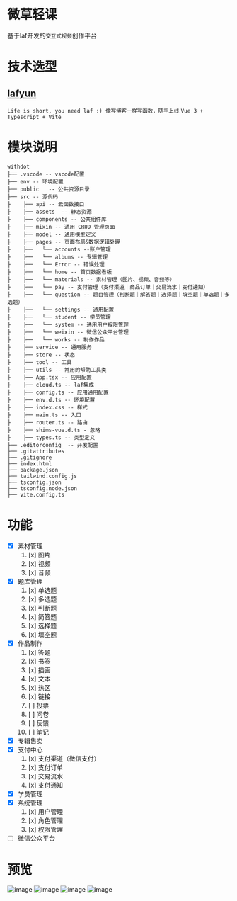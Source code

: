 # 微草轻课
  基于laf开发的`交互式视频`创作平台
 
# 技术选型
## [lafyun](https://www.lafyun.com)
  `Life is short, you need laf :) 像写博客一样写函数，随手上线`
  `Vue 3 + Typescript + Vite`

# 模块说明
    withdot
    ├── .vscode -- vscode配置
    ├── env -- 环境配置
    ├── public   -- 公共资源目录
    ├── src -- 源代码
    ├    ├── api -- 云函数接口
    ├    ├── assets  -- 静态资源
    ├    ├── components -- 公共组件库
    ├    ├── mixin -- 通用 CRUD 管理页面
    ├    ├── model -- 通用模型定义
    ├    ├── pages -- 页面布局&数据逻辑处理
	├    ├──   └── accounts --账户管理
	├    ├──   └── albums -- 专辑管理	
    ├    ├──   └── Error -- 错误处理	
    ├    ├──   └── home -- 首页数据看板
    ├    ├──   └── materials -- 素材管理（图片、视频、音频等）
    ├    ├──   └── pay -- 支付管理（支付渠道｜商品订单｜交易流水｜支付通知）
    ├    ├──   └── question -- 题目管理（判断题｜解答题｜选择题｜填空题｜单选题｜多选题）
    ├    ├──   └── settings -- 通用配置
    ├    ├──   └── student -- 学员管理
    ├    ├──   └── system -- 通用用户权限管理
    ├    ├──   └── weixin -- 微信公众平台管理
    ├    ├──   └── works -- 制作作品
    ├    ├── service -- 通用服务
    ├    ├── store -- 状态
    ├    ├── tool -- 工具
    ├    ├── utils -- 常用的帮助工具类
    ├    ├── App.tsx -- 应用配置
    ├    ├── cloud.ts -- laf集成
    ├    ├── config.ts -- 应用通用配置
    ├    ├── env.d.ts -- 环境配置
    ├    ├── index.css -- 样式
    ├    ├── main.ts -- 入口
    ├    ├── router.ts -- 路由
    ├    ├── shims-vue.d.ts - 忽略
    ├    ├── types.ts -- 类型定义
    ├── .editorconfig  -- 开发配置
    ├── .gitattributes
    ├── .gitignore
    ├── index.html
    ├── package.json
    ├── tailwind.config.js
    ├── tsconfig.json
    ├── tsconfig.node.json
    ├── vite.config.ts



# 功能

- [x] 素材管理
    1.  [x] 图片
    2.  [x] 视频
    3.  [x] 音频
- [x] 题库管理
    1.  [x] 单选题
    2.  [x] 多选题
    3.  [x] 判断题
    4.  [x] 简答题
    5.  [x] 选择题
    6.  [x] 填空题
- [x] 作品制作
    1. [x] 答题
    2. [x] 书签
    3. [x] 插画
    4. [x] 文本
    5. [x] 热区
    6. [x] 链接
    7. [ ] 投票
    8. [ ] 问卷
    9. [ ] 反馈
    10. [ ] 笔记
- [x] 专辑售卖
- [x] 支付中心
    1. [x] 支付渠道（微信支付）
    2. [x] 支付订单
    3. [x] 交易流水
    4. [x] 支付通知
- [x] 学员管理
- [x] 系统管理
   1. [x] 用户管理
   2. [x] 角色管理
   3. [x] 权限管理 
- [ ] 微信公众平台

# 预览
![image](https://user-images.githubusercontent.com/11770232/177938839-2224f47e-d461-4636-8f82-c74aa15a3dc6.png)
![image](https://user-images.githubusercontent.com/11770232/177939129-3f2836da-8c56-456f-bf43-126f8c6dd302.png)
![image](https://user-images.githubusercontent.com/11770232/177939258-b9ba0133-0df3-4279-9404-6c47408faf97.png)
![image](https://user-images.githubusercontent.com/11770232/177938743-9eaef5b6-c2a1-4c96-bc65-04b8aa2322aa.png)
